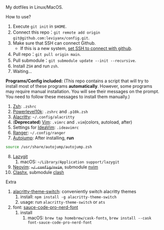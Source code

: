 My dotfiles in Linux/MacOS.

How to use?

1. Execute `git init` in `$HOME`.
2. Connect this repo：`git remote add origin git@github.com:leviyanx/config.git`.
3. Make sure that SSH can connect Github.
   - If this is a new system, [set SSH to connect with github](./set_ssh.md).
4. Pull repo：`git pull origin main`.
5. Pull submodule：`git submodule update --init --recursive`.
6. Install `ZSH` and run `zsh`.
7. Waiting...

**Programs/Config included:** (This repo contains a script that will try to install most of these programs **automatically**. However, some programs may require manual installation. You will see their messages on the prompt. You need to follow these messages to install them manually.)

1. [Zsh](https://www.zsh.org/): `.zshrc`
2. [Powerlevel10k](https://github.com/romkatv/powerlevel10k): `.zshrc` and `.p10k.zsh`
3. [Alacritty](https://github.com/alacritty/alacritty): `~/.config/alacritty`
4. (**Deprecated**) [Vim](https://www.vim.org/): `.vimrc` and `.vim`(colors, autoload, after)
5. Settings for [IdeaVim](https://plugins.jetbrains.com/plugin/164-ideavim): `.ideavimrc`
6. [Ranger](https://github.com/ranger/ranger): `~/.config/ranger`
7. [Autojump](https://github.com/wting/autojump): After installing, **run** 
```bash
source /usr/share/autojump/autojump.zsh
```
8. [Lazygit](https://github.com/jesseduffield/lazygit)
   1. macOS: `~/Library/Application support/lazygit`
9. [Neovim](https://neovim.io/): ~~`~/.config/nvim`~~, submodule [nvim](https://github.com/leviyanx/nvim.git)
10. [Clashx](https://github.com/yichengchen/clashX), submodule [clash](https://github.com/leviyanx/clash.git)

Extra

1. [alacritty-theme-switch](https://github.com/tichopad/alacritty-theme-switch): conveniently switch alacritty themes
    1. install: `npm install -g alacritty-theme-switch`
    2. usage: run `alacritty-theme-switch` or `ats`
2. font: [ sauce-code-pro-nerd-font ](https://github.com/ryanoasis/nerd-fonts/tree/master/patched-fonts/SourceCodePro)
    1. install
        1. macOS: `brew tap homebrew/cask-fonts`, `brew install --cask font-sauce-code-pro-nerd-font`
